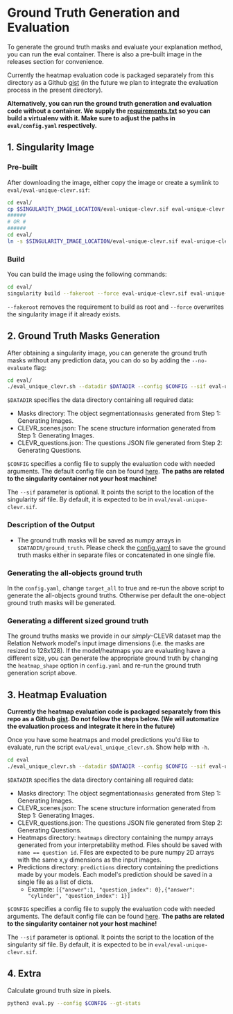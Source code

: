 # Ground Truth Generation and Evaluation

To generate the ground truth masks and evaluate your explanation method, you can run the eval container. There is also a pre-built image in the releases section for convenience. 

Currently the heatmap evaluation code is packaged separately from this directory as a Github [gist](https://gist.github.com/ArrasL/0bc02ef98e369f861aec40145a58e356) (in the future we plan to integrate the evaluation process in the present directory).

**Alternatively, you can run the ground truth generation and evaluation code without a container. We supply the [requirements.txt](https://github.com/ahmedmagdiosman/simply-clevr-dataset/blob/master/eval/requirements.txt) so you can build a virtualenv with it. Make sure to adjust the paths in `eval/config.yaml` respectively.**


## 1. Singularity Image

### Pre-built


After downloading the image, either copy the image or create a symlink to `eval/eval-unique-clevr.sif`:

```bash
cd eval/
cp $SINGULARITY_IMAGE_LOCATION/eval-unique-clevr.sif eval-unique-clevr.sif
######
# OR #
######
cd eval/
ln -s $SINGULARITY_IMAGE_LOCATION/eval-unique-clevr.sif eval-unique-clevr.sif
```


### Build

You can build the image using the following commands:
```bash
cd eval/
singularity build --fakeroot --force eval-unique-clevr.sif eval-unique-clevr.def
```
`--fakeroot` removes the requirement to build as root and `--force` overwrites the singularity image if it already exists.


## 2. Ground Truth Masks Generation

After obtaining a singularity image, you can generate the ground truth masks without any prediction data, you can do so by adding the `--no-evaluate` flag:

```bash
cd eval/
./eval_unique_clevr.sh --datadir $DATADIR --config $CONFIG --sif eval-unique-clevr.sif --no-evaluate
```

`$DATADIR` specifies the data directory containing all required data: 
* Masks directory: The object segmentation`masks` generated from Step 1: Generating Images.
* CLEVR_scenes.json: The scene structure information generated from Step 1: Generating Images.
* CLEVR_questions.json: The questions JSON file generated from Step 2: Generating Questions.

`$CONFIG` specifies a config file to supply the evaluation code with needed arguments. The default config file can be found [here](config.yaml).
**The paths are related to the singularity container not your host machine!**

The `--sif` parameter is optional. It points the script to the location of the singularity sif file. By default, it is expected to be in `eval/eval-unique-clevr.sif`.

### Description of the Output

* The ground truth masks will be saved as numpy arrays in `$DATADIR/ground_truth`. Please check the [config.yaml](config.yaml) to save the ground truth masks either in separate files or concatenated in one single file.


### Generating the all-objects ground truth

In the `config.yaml`, change `target_all` to true and re-run the above script to generate the all-objects ground truths.
Otherwise per default the one-object ground truth masks will be generated.

### Generating a different sized ground truth
The ground truths masks we provide in our *simply*-CLEVR dataset map the Relation Network model's input image dimensions (i.e. the masks are resized to 128x128).
If the model/heatmaps you are evaluating have a different size, you can generate the appropriate ground truth by changing the `heatmap_shape` option in `config.yaml` and re-run the ground truth generation script above.


## 3. Heatmap Evaluation


**Currently the heatmap evaluation code is packaged separately from this repo as a Github [gist](https://gist.github.com/ArrasL/0bc02ef98e369f861aec40145a58e356). Do not follow the steps below. (We will automatize the evaluation process and integrate it here in the future)**

Once you have some heatmaps and model predictions you'd like to evaluate, run the script `eval/eval_unique_clevr.sh`. Show help with `-h`.

```bash
cd eval
./eval_unique_clevr.sh --datadir $DATADIR --config $CONFIG --sif eval-unique-clevr.sif
```

`$DATADIR` specifies the data directory containing all required data: 
* Masks directory: The object segmentation`masks` generated from Step 1: Generating Images.
* CLEVR_scenes.json: The scene structure information generated from Step 1: Generating Images.
* CLEVR_questions.json: The questions JSON file generated from Step 2: Generating Questions.
* Heatmaps directory: `heatmaps` directory containing the numpy arrays generated from your interpretability method. Files should be saved with `name == question id`. Files are expected to be pure numpy 2D arrays with the same x,y dimensions as the input images.
* Predictions directory: `predictions` directory containing the predictions made by your models. Each model's prediction should be saved in a single file as a list of dicts.
    - Example: `[{"answer":1, "question_index": 0},{"answer": "cylinder", "question_index": 1}]`

`$CONFIG` specifies a config file to supply the evaluation code with needed arguments. The default config file can be found [here](https://github.com/ahmedmagdiosman/simply-clevr-dataset/blob/master/eval/config.yaml). **The paths are related to the singularity container not your host machine!**

The `--sif` parameter is optional. It points the script to the location of the singularity sif file. By default, it is expected to be in `eval/eval-unique-clevr.sif`.

## 4. Extra

Calculate ground truth size in pixels.

```bash
python3 eval.py --config $CONFIG --gt-stats
```

